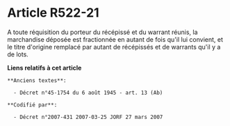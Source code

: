 # Article R522-21

A toute réquisition du porteur du récépissé et du warrant réunis, la marchandise déposée est fractionnée en autant de fois
qu'il lui convient, et le titre d'origine remplacé par autant de récépissés et de warrants qu'il y a de lots.

**Liens relatifs à cet article**

	**Anciens textes**:

	  - Décret n°45-1754 du 6 août 1945 - art. 13 (Ab)

	**Codifié par**:

	  - Décret n°2007-431 2007-03-25 JORF 27 mars 2007
